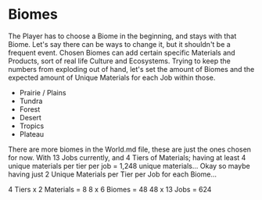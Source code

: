 # Biomes #

The Player has to choose a Biome in the beginning, and stays with that Biome. Let's say there can be ways to change it, but it shouldn't be a frequent event. Chosen Biomes can add certain specific Materials and Products, sort of real life Culture and Ecosystems. Trying to keep the numbers from exploding out of hand, let's set the amount of Biomes and the expected amount of Unique Materials for each Job within those.

 - Prairie / Plains
 - Tundra
 - Forest
 - Desert
 - Tropics
 - Plateau
 
 There are more biomes in the World.md file, these are just the ones chosen for now. With 13 Jobs currently, and 4 Tiers of Materials; having at least 4 unique materials per tier per job = 1,248 unique materials... Okay so maybe having just 2 Unique Materials per Tier per Job for each Biome...
 
 4 Tiers x 2 Materials = 8
 8 x 6 Biomes = 48
 48 x 13 Jobs = 624
